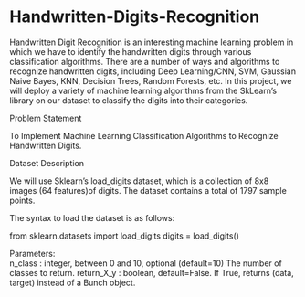 # Handwritten-Digits-Recognition
Handwritten Digit Recognition is an interesting machine learning problem in which we have to identify the handwritten digits through various classification algorithms. There are a number of ways and algorithms to recognize handwritten digits, including Deep Learning/CNN, SVM, Gaussian Naive Bayes, KNN, Decision Trees, Random Forests, etc. In this project, we will deploy a variety of machine learning algorithms from the SkLearn’s library on our dataset to classify the digits into their categories.

Problem Statement

To Implement Machine Learning Classification Algorithms to Recognize Handwritten Digits.

Dataset Description

We will use Sklearn’s load_digits dataset, which is a collection of 8x8 images (64 features)of digits. The dataset contains a total of 1797 sample points.
 
The syntax to load the dataset is as follows:

from sklearn.datasets import load_digits
digits = load_digits()


Parameters:               
n_class : integer, between 0 and 10, optional (default=10)
The number of classes to return.
return_X_y : boolean, default=False.
If True, returns (data, target) instead of a Bunch object.


